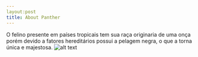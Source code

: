 ```yaml
---
layout:post
title: About Panther
---
```


O felino presente em países tropicais tem sua raça originaria de uma onça porém devido a fatores hereditários possui a pelagem negra, o que a torna única e majestosa.
![alt text](https://upload.wikimedia.org/wikipedia/commons/2/2a/Black_Panther_-_India.jpg "Pantera")
